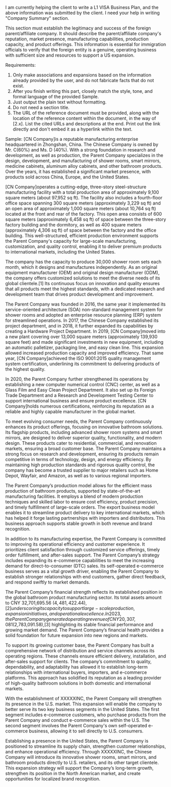I am currently helping the client to write a L1 VISA Business Plan, and the above information was submitted by the client.
I need your help in writing "Company Summary" section.

This section must establish the legitimacy and success of the foreign parent/affiliate company. It should describe the parent/affiliate company's reputation, market presence, manufacturing capabilities, production capacity, and product offerings. This information is essential for immigration officials to verify that the foreign entity is a genuine, operating business with sufficient size and resources to support a US expansion.

Requirements:
1. Only make associations and expansions based on the information already provided by the user, and do not fabricate facts that do not exist.
2. After you finish writing this part, closely match the style, tone, and formal language of the provided Sample.
3. Just output the plain text without formatting.
4. Do not need a section title.
5. The URL of the reference document must be provided, along with the location of the reference content within the document, in the way of [2.x]. List the cited URLs and descriptions at the end. Print out the link directly and don't embed it as a hyperlink within the text.

Sample:
[CN Company]is a reputable manufacturing enterprise headquartered in Zhongshan, China. The Chinese Company is owned by Mr. C(60%) and Ms. D (40%). With a strong foundation in research and development, as well as production, the Parent Company specializes in the design, development, and manufacturing of shower rooms, smart mirrors, medicine cabinets, aluminum alloy cabinets, and other bathroom products. Over the years, it has established a significant market presence, with products sold across China, Europe, and the United States.

[CN Company]operates a cutting-edge, three-story steel-structure manufacturing facility with a total production area of approximately 9,100 square meters (about 97,952 sq ft). The facility also includes a fourth-floor office space spanning 300 square meters (approximately 3,229 sq ft) and an open area of approximately 1,000 square meters (about 10,764 sq ft) located at the front and rear of the factory. This open area consists of 600 square meters (approximately 6,458 sq ft) of space between the three-story factory building and the dormitory, as well as 400 square meters (approximately 4,306 sq ft) of space between the factory and the office building. This well-structured, efficient production environment supports the Parent Company's capacity for large-scale manufacturing, customization, and quality control, enabling it to deliver premium products to international markets, including the United States.

The company has the capacity to produce 30,000 shower room sets each month, which it designs and manufactures independently. As an original equipment manufacturer (OEM) and original design manufacturer (ODM), the company offers customized solutions to meet the diverse needs of its global clientele.[1] Its continuous focus on innovation and quality ensures that all products meet the highest standards, with a dedicated research and development team that drives product development and improvement.

The Parent Company was founded in 2016, the same year it implemented its service-oriented architecture (SOA) non-standard management system for shower rooms and adopted an enterprise resource planning (ERP) system for streamlined operations. In 2017, the Chinese Company established its project department, and in 2018, it further expanded its capabilities by creating a Hardware Project Department. In 2019, [CN Company]moved into a new plant covering over 13,000 square meters (approximately 139,930 square feet) and made significant investments in new equipment, including an automatic palletizer, packaging line, and easy clean line. This expansion allowed increased production capacity and improved efficiency. That same year, [CN Company]achieved the ISO 9001:2015 quality management system certification, underlining its commitment to delivering products of the highest quality.

In 2020, the Parent Company further strengthened its operations by establishing a new computer numerical control (CNC) center, as well as a Glass Film and Easy Clean Project Department. It also set up its Foreign Trade Department and a Research and Development Testing Center to support international business and ensure product excellence. [CN Company]holds numerous certifications, reinforcing its reputation as a reliable and highly capable manufacturer in the global market.

To meet evolving consumer needs, the Parent Company continuously enhances its product offerings, focusing on innovative bathroom solutions. Its flagship products, including advanced shower room systems and smart mirrors, are designed to deliver superior quality, functionality, and modern design. These products cater to residential, commercial, and renovation markets, ensuring a broad customer base. The Parent Company maintains a strong focus on research and development, ensuring its products remain competitive in terms of technology, design, and energy efficiency. By maintaining high production standards and rigorous quality control, the company has become a trusted supplier to major retailers such as Home Depot, Wayfair, and Amazon, as well as to various regional importers.

The Parent Company’s production model allows for the efficient mass production of bathroom products, supported by state-of-the-art manufacturing facilities. It employs a blend of modern production techniques and skilled labor to ensure cost efficiency, product precision, and timely fulfillment of large-scale orders. The export business model enables it to streamline product delivery to key international markets, which has helped it forge lasting partnerships with importers and distributors. This business approach supports stable growth in both revenue and brand recognition.

In addition to its manufacturing expertise, the Parent Company is committed to improving its operational efficiency and customer experience. It prioritizes client satisfaction through customized service offerings, timely order fulfillment, and after-sales support. The Parent Company’s strategy includes expanding its e-commerce capabilities to meet the increasing demand for direct-to-consumer (DTC) sales. Its self-operated e-commerce business serves as a vital growth driver, enabling the Parent Company to establish stronger relationships with end customers, gather direct feedback, and respond swiftly to market demands.

The Parent Company’s financial strength reflects its established position in the global bathroom product manufacturing sector. Its total assets amount to CNY 32,701,695.56 ($4,481,422.44),[2] underscoring its capacity to support large-scale production, expansion initiatives, and operational excellence. In 2023, the Parent Company generated operating revenue of CNY 20,307,081 ($2,783,091.58),[3] highlighting its stable financial performance and growing market demand. The Parent Company’s financial health provides a solid foundation for future expansion into new regions and markets.

To support its growing customer base, the Parent Company has built a comprehensive network of distribution and service channels across its operating regions. These channels ensure efficient delivery, installation, and after-sales support for clients. The company’s commitment to quality, dependability, and adaptability has allowed it to establish long-term relationships with international buyers, importers, and e-commerce platforms. This approach has solidified its reputation as a leading provider of high-quality bathroom solutions in both domestic and international markets.

With the establishment of XXXXXINC, the Parent Company will strengthen its presence in the U.S. market. This expansion will enable the company to better serve its two key business segments in the United States. The first segment includes e-commerce customers, who purchase products from the Parent Company and conduct e-commerce sales within the U.S. The second segment involves the Parent Company's own self-operated e-commerce business, allowing it to sell directly to U.S. consumers.

Establishing a presence in the United States, the Parent Company is positioned to streamline its supply chain, strengthen customer relationships, and enhance operational efficiency. Through XXXXXINC, the Chinese Company will introduce its innovative shower rooms, smart mirrors, and bathroom products directly to U.S. retailers, and its other target clientele. This expansion strategy will support the Company’s long-term growth, strengthen its position in the North American market, and create opportunities for localized brand recognition.